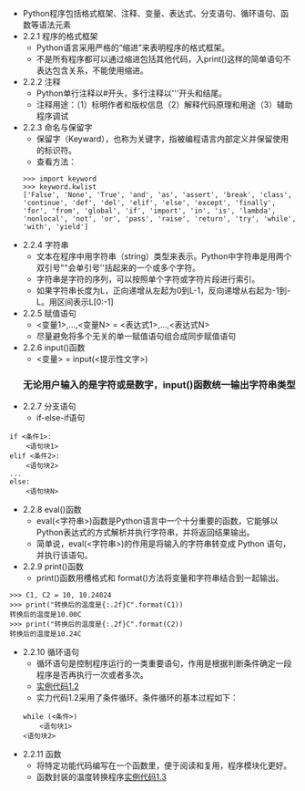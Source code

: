 - Python程序包括格式框架、注释、变量、表达式、分支语句、循环语句、函数等语法元素
- 2.2.1 程序的格式框架
  - Python语言采用严格的“缩进”来表明程序的格式框架。
  - 不是所有程序都可以通过缩进包括其他代码，入print()这样的简单语句不表达包含关系，不能使用缩进。
- 2.2.2 注释
  - Python单行注释以#开头，多行注释以'''开头和结尾。
  - 注释用途：（1）标明作者和版权信息（2）解释代码原理和用途（3）辅助程序调试
- 2.2.3 命名与保留字
  - 保留字（Keyward），也称为关键字，指被编程语言内部定义并保留使用的标识符。
  - 查看方法：
  ```
  >>> import keyword
  >>> keyword.kwlist
  ['False', 'None', 'True', 'and', 'as', 'assert', 'break', 'class', 'continue', 'def', 'del', 'elif', 'else', 'except', 'finally', 'for', 'from', 'global', 'if', 'import', 'in', 'is', 'lambda', 'nonlocal', 'not', 'or', 'pass', 'raise', 'return', 'try', 'while', 'with', 'yield']
  ```
- 2.2.4 字符串
  - 文本在程序中用字符串（string）类型来表示。Python中字符串是用两个双引号""会单引号''括起来的一个或多个字符。
  - 字符串是字符的序列，可以按照单个字符或字符片段进行索引。
  - 如果字符串长度为L，正向递增从左起为0到L-1，反向递增从右起为-1到-L。用区间表示L[0:-1]
- 2.2.5 赋值语句
  - <变量1>,...,<变量N> = <表达式1>,...,<表达式N>
  - 尽量避免将多个无关的单一赋值语句组合成同步赋值语句
- 2.2.6 input()函数
  - <变量> = input(<提示性文字>)
   ### 无论用户输入的是字符或是数字，input()函数统一输出字符串类型
- 2.2.7 分支语句
  - if-else-if语句
```
if <条件1>:
    <语句块1>
elif <条件2>:
    <语句块2>
...
else:
    <语句块N>
```
- 2.2.8 eval()函数
  - eval(<字符串>)函数是Python语言中一个十分重要的函数，它能够以Python表达式的方式解析并执行字符串，并将返回结果输出。
  - 简单说，eval(<字符串>)的作用是将输入的字符串转变成 Python 语句，并执行该语句。
- 2.2.9 print()函数
  - print()函数用槽格式和 format()方法将变量和字符串结合到一起输出。
```
>>> C1, C2 = 10, 10.24024
>>> print("转换后的温度是{:.2f}C".format(C1))
转换后的温度是10.00C
>>> print("转换后的温度是{:.2f}C".format(C2))
转换后的温度是10.24C

```
- 2.2.10 循环语句
  - 循环语句是控制程序运行的一类重要语句，作用是根据判断条件确定一段程序是否再执行一次或者多次。
  - [实例代码1.2]()
  - 实力代码1.2采用了条件循环。条件循环的基本过程如下：
  ```
  while (<条件>)
      <语句块1>
  <语句块2>
  ```
- 2.2.11 函数
  - 将特定功能代码编写在一个函数里，便于阅读和复用，程序模块化更好。
  - 函数封装的温度转换程序[实例代码1.3]()
  
